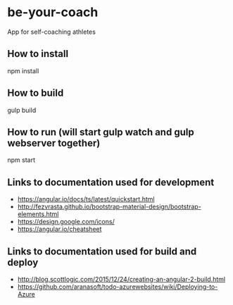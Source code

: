 # be-your-coach
App for self-coaching athletes

## How to install

npm install

## How to build

gulp build

## How to run (will start gulp watch and gulp webserver together)

npm start

## Links to documentation used for development

* https://angular.io/docs/ts/latest/quickstart.html
* http://fezvrasta.github.io/bootstrap-material-design/bootstrap-elements.html
* https://design.google.com/icons/
* https://angular.io/cheatsheet

## Links to documentation used for build and deploy

* http://blog.scottlogic.com/2015/12/24/creating-an-angular-2-build.html
* https://github.com/aranasoft/todo-azurewebsites/wiki/Deploying-to-Azure
